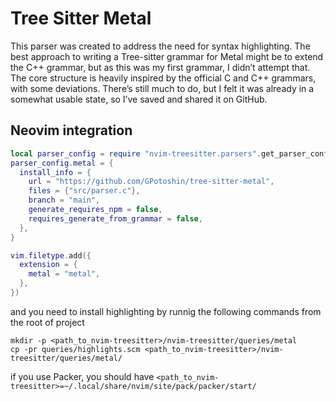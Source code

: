 # Tree Sitter Metal

This parser was created to address the need for syntax highlighting. The best
approach to writing a Tree-sitter grammar for Metal might be to extend the C++
grammar, but as this was my first grammar, I didn’t attempt that. The core
structure is heavily inspired by the official C and C++ grammars, with some
deviations. There’s still much to do, but I felt it was already in a somewhat
usable state, so I’ve saved and shared it on GitHub.

## Neovim integration

```lua
local parser_config = require "nvim-treesitter.parsers".get_parser_configs()
parser_config.metal = {
  install_info = {
    url = "https://github.com/GPotoshin/tree-sitter-metal",
    files = {"src/parser.c"},
    branch = "main",
    generate_requires_npm = false,
    requires_generate_from_grammar = false,
  },
}

vim.filetype.add({
  extension = {
    metal = "metal",
  },
})
```

and you need to install highlighting by runnig the following commands from the
root of project 
```
mkdir -p <path_to_nvim-treesitter>/nvim-treesitter/queries/metal
cp -pr queries/highlights.scm <path_to_nvim-treesitter>/nvim-treesitter/queries/metal/
```

if you use Packer, you should have `<path_to_nvim-treesitter>=~/.local/share/nvim/site/pack/packer/start/`
